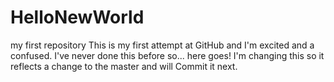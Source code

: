 # HelloNewWorld
my first repository
This is my first attempt at GitHub and I'm excited and a confused.  I've never done this before so... here goes!
I'm changing this so it reflects a change to the master and will Commit it next.
